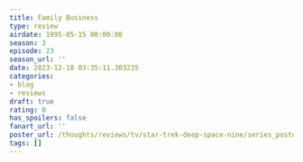 ```yaml
---
title: Family Business
type: review
airdate: 1995-05-15 00:00:00
season: 3
episode: 23
season_url: ''
date: 2023-12-10 03:35:11.303235
categories:
- blog
- reviews
draft: true
rating: 0
has_spoilers: false
fanart_url: ''
poster_url: /thoughts/reviews/tv/star-trek-deep-space-nine/series_poster.jpg
tags: []
---
```


